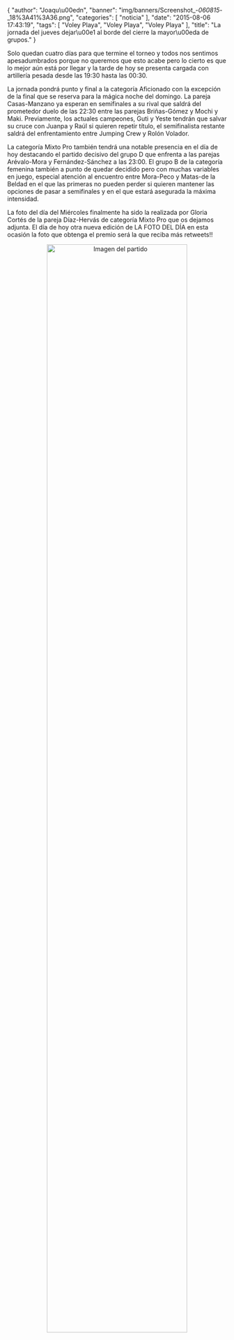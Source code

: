 {
  "author": "Joaqu\u00edn", 
  "banner": "img/banners/Screenshot_-_060815_-_18%3A41%3A36.png", 
  "categories": [
    "noticia"
  ], 
  "date": "2015-08-06 17:43:19", 
  "tags": [
    "Voley Playa", 
    "Voley Playa", 
    "Voley Playa"
  ], 
  "title": "La jornada del jueves dejar\u00e1 al borde del cierre la mayor\u00eda de grupos."
}

Solo quedan cuatro días para que termine el torneo y todos nos sentimos apesadumbrados porque no queremos que esto acabe pero lo cierto es que lo mejor aún está por llegar y la tarde de hoy se presenta cargada con artillería pesada desde las 19:30 hasta las 00:30.

La jornada pondrá punto y final a la categoría Aficionado con la excepción de la final que se reserva para la mágica noche del domingo. La pareja Casas-Manzano ya esperan en semifinales a su rival que saldrá del prometedor duelo de las 22:30 entre las parejas Briñas-Gómez y Mochi y Maki. Previamente, los actuales campeones, Guti y Yeste tendrán que salvar su cruce con Juanpa y Raúl si quieren repetir título, el semifinalista restante saldrá del enfrentamiento entre Jumping Crew y Rolón Volador.

La categoría Mixto Pro también tendrá una notable presencia en el día de hoy destacando el partido decisivo del grupo D que enfrenta a las parejas Arévalo-Mora y Fernández-Sánchez a las 23:00. El grupo B de la categoría femenina también a punto de quedar decidido pero con muchas variables en juego, especial atención al encuentro entre Mora-Peco y Matas-de la Beldad en el que las primeras no pueden perder si quieren mantener las opciones de pasar a semifinales y en el que estará asegurada la máxima intensidad.

La foto del día del Miércoles finalmente ha sido la realizada por Gloria Cortés de la pareja Díaz-Hervás de categoría Mixto Pro que os dejamos adjunta. El día de hoy otra nueva edición de LA FOTO DEL DÍA en esta ocasión la foto que obtenga el premio será la que reciba más retweets!!

<center>
<a target="_new" href="http://www.advmiguelturra.org/drupal/sites/default/files/Screenshot%20-%20060815%20-%2018%3A41%3A36.png"> 
<img alt="Imagen del partido" width="80%" align="center" src="http://www.advmiguelturra.org/drupal/sites/default/files/Screenshot%20-%20060815%20-%2018%3A41%3A36.png"/> </a> </center>

